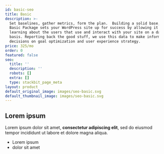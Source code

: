 ```yaml
---
id: basic-seo
title: Basic
description: >-
  Set baselines, gather metrics, form the plan.  Building a solid base, the
  Basic Package sets your WordPress site up for success by allowing it to begin
  learning about the users that use and interact with your site on a daily
  basis. Reporting back the good stuff, we use this data to make informed
  decisions on goal optimization and user experience strategy.
price: 325/mo
order: 0
featured: false
seo:
  title: ''
  description: ''
  robots: []
  extra: []
  type: stackbit_page_meta
layout: product
default_original_image: images/seo-basic.svg
default_thumbnail_image: images/seo-basic.svg
---
```

## Lorem ipsum

Lorem ipsum dolor sit amet, **consectetur adipiscing elit**, sed do eiusmod tempor incididunt ut labore et dolore magna aliqua.

- Lorem ipsum
- dolor sit amet